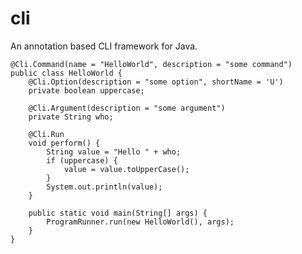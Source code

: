 # cli

An annotation based CLI framework for Java.

    @Cli.Command(name = "HelloWorld", description = "some command")
    public class HelloWorld {
        @Cli.Option(description = "some option", shortName = 'U')
        private boolean uppercase;
    
        @Cli.Argument(description = "some argument")
        private String who;
    
        @Cli.Run
        void perform() {
            String value = "Hello " + who;
            if (uppercase) {
                value = value.toUpperCase();
            }
            System.out.println(value);
        }
        
        public static void main(String[] args) {
            ProgramRunner.run(new HelloWorld(), args);
        }
    }
